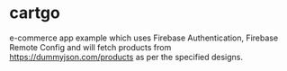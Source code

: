 # cartgo

e-commerce app example which uses Firebase Authentication, Firebase Remote Config and will fetch products from https://dummyjson.com/products as per the specified designs.

